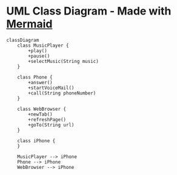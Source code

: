 # UML Class Diagram - Made with [Mermaid](https://mermaid.js.org/)

```mermaid
classDiagram
    class MusicPlayer {
        +play()
        +pause()
        +selectMusic(String music)
    }

    class Phone {
        +answer()
        +startVoiceMail()
        +call(String phoneNumber)
    }

    class WebBrowser {
        +newTab()
        +refreshPage()
        +goTo(String url)
    }

    class iPhone {
    }

    MusicPlayer --> iPhone
    Phone --> iPhone
    WebBrowser --> iPhone
```
